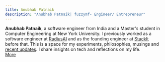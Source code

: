 ```yaml
---
title: Anubhab Patnaik
description: "Anubhab Patnaik| fuzzymf- Engineer/ Entrepreneur"
---
```


**Anubhab Patnaik**, a software engineer from India and a Master's student in Computer Engineering at New York University. I previously worked as a software engineer at [RadiusAI](https://radius.ai/) and as the founding engineer at [StackIt](https://www.linkedin.com/feed/update/urn:li:activity:7145664348022013952/) before that. This is a space for my experiments, philosophies, musings and [recent updates](/current.html). I share insights on tech and reflections on my life.  
[ More <i class="fa-arrow-right icon" ></i>](/about.html)

[<i class="fa-envelope icon" style="color: #777;"></i>](mailto:anubhabr50@gmail.com)